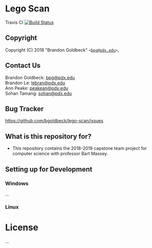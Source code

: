 # Lego Scan


Travis CI [![Build Status](https://travis-ci.org/bgoldbeck/lego-scan.svg?branch=master)](https://travis-ci.org/bgoldbeck/lego-scan)

## Copyright ##
Copyright (C) 2018 "Brandon Goldbeck" <code>&lt;bpg@pdx.edu&gt;</code>,
  
## Contact Us ##
Brandon Goldbeck: bpg@pdx.edu <br />
Brandon Le: lebran@pdx.edu <br />
Ann Peake: peakean@pdx.edu <br />
Sohan Tamang: sohan@pdx.edu 

## Bug Tracker ##
https://github.com/bgoldbeck/lego-scan/issues

## What is this repository for? ##

* This repository contains the 2018-2019 capstone team project for computer science with professor Bart Massey.

## Setting up for Development ##

### Windows ###
...

### Linux ###

# License

...
